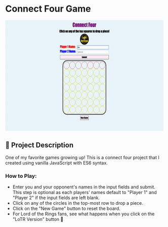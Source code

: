 # Connect Four Game

<img src='./sampleConnectFour.gif' alt='Connect Four Gif' height='350' width='500'>

## 🧐 Project Description

One of my favorite games growing up! This is a connect four project that I created using vanilla JavaScript with ES6 syntax. 

### **How to Play:** 
* Enter you and your opponent's names in the input fields and submit. This step is optional as each players' names default to "Player 1" and "Player 2" if the input fields are left blank.
* Click on any of the circles in the top-most row to drop a piece.
* Click on the "New Game" button to reset the board.
* For Lord of the Rings fans, see what happens when you click on the "LoTR Version" button 👀
